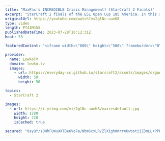 ```yaml
---
title: "MaxPax's INCREDIBLE Crisis Management! (StarCraft 2 Finals)"
excerpt: "StarCraft 2 finals of the ESL Open Cup 185 America. In this series between Solar and MaxPax, we see MaxPax performing incredibly well. His Blink Stalker control and his crisis management in particular are looking absolute best in the world. Support my work: https://patreon.com/lowkotv Lowko Merch: https://lowko.shop"
originalUrl: https://youtube.com/watch?v=2glNc-uueK8
type: video
length: PT41M45S
publishedDateTime: 2023-07-28T18:12:31Z
heat: 53

featuredContent: "<iframe width=\"800\" height=\"500\" frameborder=\"0\" src=\"https://www.youtube.com/embed/2glNc-uueK8\" allow=\"accelerometer; autoplay; encrypted-media; gyroscope; picture-in-picture\" allowfullscreen></iframe>"

provider:
  name: LowkoTV
  domain: lowko.tv
  images:
    - url: https://everyday-cc.github.io/starcraft2/assets/images/organizations/lowko.tv-50x50.jpg
      width: 50
      height: 50

topics:
  - StarCraft 2

images:
  - url: https://i.ytimg.com/vi/2glNc-uueK8/maxresdefault.jpg
    width: 1280
    height: 720
    isCached: true

secured: "8syQY/s0HhFUWu9XTBe6Vo7a/Nbm6cxLR/ZlXigh0mrrnUwbstijZBmLL+PPKSAw+eeV3rpWDbkF+x3z5ucWSyWoIet3q7ewcprU0ArF1FQabAudDh5doVI26v4/Jx8zCb7qvL9T8l9YFpsuiw7/qczPoXhCt4aK8unepEAgEw5kjTO1hUCNMVW9j/Juma+BdiARYii7VHaheOBOZdPjQ38ahUCChMq0cXoAObHKQNjWxAl9Ov2PKIJB1jSjWqmRTIAUzvkI4IXR+zA4fHRmEmAeeFiGB6kk2vVj3hNXfP58jWCFRMz7+1pKwzvbVh/HcQbTVRlw5a+zz8IHHVSObGjB/V+xnIyeBIiENTv79aWbHKCivMAmSfl4HVym1wzzLdT1h2+r3LsAM5zqdpmx8VJ01gj2Smn+3DhRopk8TsE=;LCsZOMl/11NYrVXf0Kc1DQ=="
---
```


